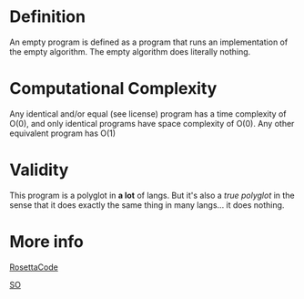 # Definition
An empty program is defined as a program that runs an implementation of the empty algorithm. The empty algorithm does literally nothing.

# Computational Complexity
Any identical and/or equal (see license) program has a time complexity of O(0), and only identical programs have space complexity of O(0). Any other equivalent program has O(1)

# Validity
This program is a polyglot in **a lot** of langs. But it's also a *true polyglot* in the sense that it does exactly the same thing in many langs... it does nothing.

# More info
[RosettaCode](https://www.rosettacode.org/wiki/Empty_program)

[SO](https://stackoverflow.com/questions/3209139/is-the-time-complexity-of-the-empty-algorithm-o0)
